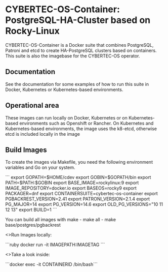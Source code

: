 # CYBERTEC-OS-Container: PostgreSQL-HA-Cluster based on Rocky-Linux

<p>CYBERTEC-OS-Container is a Docker suite that combines PostgreSQL, Patroni and etcd to create HA-PostgreSQL clusters based on containers. This suite is also the imagebase for the CYBERTEC-OS operator.</p>

## Documentation

<p>See the documentation for some examples of how to run this suite in Docker, Kubernetes or Kubernetes-based environments.</p>

## Operational area
<p>These images can run locally on Docker, Kubernetes or on Kubernetes-based environments such as Openshift or Rancher.
On Kubernetes and Kubernetes-based environments, the image uses the k8-etcd, otherwise etcd is included locally in the image</p>

## Build Images

<p>To create the images via Makefile, you need the following environment variables and Go on your system.</p>
```
export GOPATH=$HOME/cdev
export GOBIN=$GOPATH/bin
export PATH=$PATH:$GOBIN
export BASE_IMAGE=rockylinux:9
export IMAGE_REPOSITORY=docker.io
export BASEOS=rocky9
export PACKAGER=dnf
export CONTAINERSUITE=cybertec-os-container
export PGBACKREST_VERSION=2.41
export PATRONI_VERSION=2.1.4
export PG_MAJOR=14
export PG_VERSION=14.6
export OLD_PG_VERSIONS="10 11 12 13"
export BUILD=1
```
<p>You can build all images with make
- make all
- make base/postgres/pgbackrest</p>
<p><>Run Images locally:</p>
<p>
```ruby 
docker run -it IMAGEPATH:IMAGETAG
```
</p>
<p><>Take a look inside:</p>
```docker exec -it CONTAINERID /bin/bash```